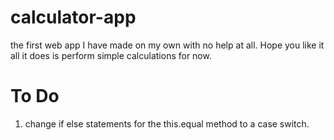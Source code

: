 # calculator-app
the first web app I have made on my own with no help at all. Hope you like it all it does is perform simple calculations for now.

# To Do
1. change if else statements for the this.equal method to a case switch.
